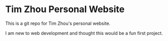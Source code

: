 # Tim Zhou Personal Website

This is a git repo for Tim Zhou's personal website.

I am new to web development and thought this would be a fun first project.
